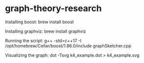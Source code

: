 # graph-theory-research

Installing boost: brew install boost

Installing graphviz: brew install graphviz

Running the script: g++ -std=c++17 -I /opt/homebrew/Cellar/boost/1.86.0/include graphSketcher.cpp

Visualizing the graph: dot -Tsvg k4_example.dot > k4_example.svg 

